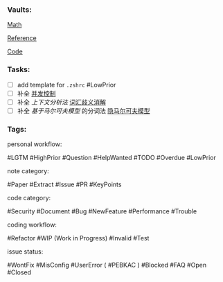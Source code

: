 ### Vaults:

[Math](obsidian://open?vault=Math)

[Reference](obsidian://open?vault=Reference)

[Code](obsidian://open?vault=Code)

### Tasks:

- [ ] add template for `.zshrc` #LowPrior 
- [ ] 补全 [并发控制](Storage/SQL/理论/并发控制.md)
- [ ] 补全 *上下文分析法* [词汇歧义消解](Narrow%20AI/NLP/词汇歧义消解.md)
- [ ] 补全 *基于马尔可夫模型* 的分词法 [隐马尔可夫模型](Narrow%20AI/NLP/隐马尔可夫模型.md)

### Tags:

personal workflow:

#LGTM #HighPrior #Question #HelpWanted #TODO #Overdue #LowPrior 

note category:

#Paper #Extract #Issue #PR #KeyPoints

code category:

#Security #Document #Bug #NewFeature #Performance #Trouble

coding workflow:

 #Refactor #WIP (Work in Progress) #Invalid #Test
 
issue status:

#WontFix #MisConfig #UserError ( #PEBKAC ) #Blocked #FAQ #Open #Closed